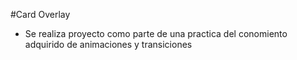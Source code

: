 #Card Overlay

- Se realiza proyecto como parte de una practica del conomiento adquirido de animaciones y transiciones